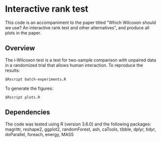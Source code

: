 # Interactive rank test
This code is an accompaniment to the paper titled "Which Wilcoxon should we use? An interactive rank test and other alternatives", and produce all plots in the paper.

## Overview
The i-Wilcoxon test is a test for two-sample comparison with unpaired data in a randomized trial that allows human interaction.
To reproduce the results:
```
$Rscript batch-experiments.R
```
To generate the figures:
```
$Rscript plots.R
```

## Dependencies
The code was tested using R (version 3.6.0) and the following packages:
magrittr, reshape2, ggplot2, randomForest, ash, caTools, tibble, dplyr, tidyr, doParallel, foreach, energy, MASS
